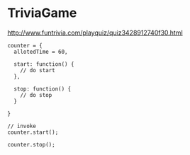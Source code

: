 # TriviaGame
http://www.funtrivia.com/playquiz/quiz3428912740f30.html

```
counter = {
  allotedTime = 60,

  start: function() {
    // do start
  },

  stop: function() {
    // do stop
  }

}

// invoke 
counter.start();

counter.stop();
```